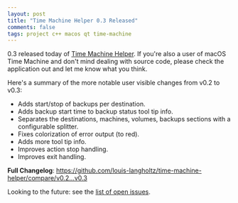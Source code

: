 ```yaml
---
layout: post
title: "Time Machine Helper 0.3 Released"
comments: false
tags: project c++ macos qt time-machine
---
```


0.3 released today of [Time Machine Helper](https://github.com/louis-langholtz/time-machine-helper).
If you're also a user of macOS Time Machine and don't mind dealing with source code, please check the application out and let me know what you think.

Here's a summary of the more notable user visible changes from v0.2 to v0.3:
- Adds start/stop of backups per destination.
- Adds backup start time to backup status tool tip info.
- Separates the destinations, machines, volumes, backups sections with a configurable splitter.
- Fixes colorization of error output (to red).
- Adds more tool tip info.
- Improves action stop handling.
- Improves exit handling.

**Full Changelog**: https://github.com/louis-langholtz/time-machine-helper/compare/v0.2...v0.3

Looking to the future: see the [list of open issues](https://github.com/louis-langholtz/time-machine-helper/issues).
